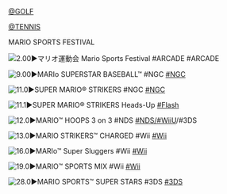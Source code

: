 <!--

<details>
<summary>layout: page
title: "Mario Sports"
permalink: https://jeuxsf.github.io/JSF/nintendo/sports/

</details>
  
#### hidden field with metadata

-->

[@GOLF](@mariogolf.md)

[@TENNIS](@mariotennis.md)

MARIO SPORTS FESTIVAL

![2.00►マリオ運動会 Mario Sports Festival #ARCADE](https://mario.wiki.gallery/images/c/c3/Unkurukai.png)
#ARCADE

![9.00►MARIo SUPERSTAR BASEBALL™ #NGC](https://www.mobygames.com/images/covers/l/64595-mario-superstar-baseball-gamecube-front-cover.jpg)
[#NGC]()

![11.0►SUPER MARIO® STRIKERS #NGC](https://www.mobygames.com/images/covers/l/57320-super-mario-strikers-gamecube-front-cover.jpg)
[#NGC]()

![11.1►SUPER MARIO® STRIKERS Heads-Up](https://mario.wiki.gallery/images/4/45/Headsup1.jpg)
[#Flash](https://archive.org/details/strikersheadsup)

![12.0►MARIO™ HOOPS 3 on 3 #NDS](https://www.mobygames.com/images/covers/l/69510-mario-hoops-3-on-3-nintendo-ds-front-cover.jpg)
[#NDS/#WiiU]()/#3DS

![13.0►MARIO STRIKERS™ CHARGED #Wii](https://www.mobygames.com/images/covers/l/130638-mario-strikers-charged-wii-front-cover.jpg)
[#Wii]()

![16.0►MARIo™ Super Sluggers #Wii](https://www.mobygames.com/images/covers/l/121532-mario-super-sluggers-wii-front-cover.jpg)
[#Wii]()

![19.0►MARIO™ SPORTS MIX #Wii](https://www.mobygames.com/images/covers/l/312167-mario-sports-mix-wii-front-cover.jpg)
[#Wii]()

![28.0►MARIO SPORTS™ SUPER STARS #3DS](https://www.mobygames.com/images/covers/l/497101-mario-sports-superstars-nintendo-3ds-front-cover.jpg)
[#3DS]()
